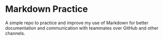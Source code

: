 # Markdown Practice

A simple repo to practice and improve my use of Markdown for better documentation and communication with teammates over GitHub and other channels.
